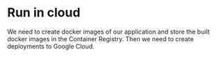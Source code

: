 # Run in cloud

We need to create docker images of our application and store the built docker images in the Container Registry. 
Then we need to create deployments to Google Cloud. 